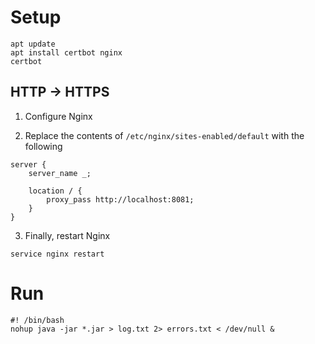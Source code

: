 Setup
=====

```shell
apt update
apt install certbot nginx
certbot
```

## HTTP -> HTTPS

1. Configure Nginx

2. Replace the contents of `/etc/nginx/sites-enabled/default` with the following

```
server {
    server_name _;

    location / {
        proxy_pass http://localhost:8081;
    }
}
```

3. Finally, restart Nginx

```shell
service nginx restart
```

Run
===

```shell
#! /bin/bash
nohup java -jar *.jar > log.txt 2> errors.txt < /dev/null &
```
